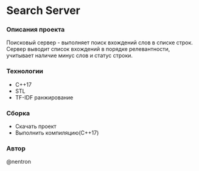 # Search Server
### Описания проекта
Поисковый сервер - выполняет поиск вхождений слов в списке строк. Сервер выводит список вхождений в порядке релевантности, учитывает наличие минус слов и статус строки.
### Технологии
- С++17
- STL
- TF-IDF ранжирование
### Сборка
- Скачать проект
- Выполнить компиляцию(C++17)
### Автор
@nentron
